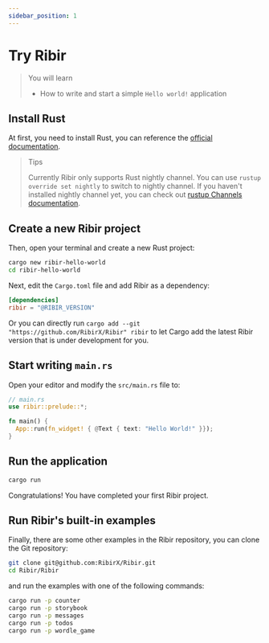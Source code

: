 ```yaml
---
sidebar_position: 1
---
```


# Try Ribir

> You will learn
>
> - How to write and start a simple `Hello world!` application


## Install Rust

At first, you need to install Rust, you can reference the [official documentation](https://www.rust-lang.org/tools/install).

> Tips
>
> Currently Ribir only supports Rust nightly channel. You can use `rustup override set nightly` to switch to nightly channel. If you haven't installed nightly channel yet, you can check out [rustup Channels documentation](https://rust-lang.github.io/rustup/concepts/channels.html).

## Create a new Ribir project

Then, open your terminal and create a new Rust project:

```sh
cargo new ribir-hello-world
cd ribir-hello-world
```

Next, edit the `Cargo.toml` file and add Ribir as a dependency:

```toml
[dependencies]
ribir = "@RIBIR_VERSION"
```

Or you can directly run `cargo add --git "https://github.com/RibirX/Ribir" ribir` to let Cargo add the latest Ribir version that is under development for you.

## Start writing `main.rs`

Open your editor and modify the `src/main.rs` file to:

```rust
// main.rs
use ribir::prelude::*;

fn main() {
  App::run(fn_widget! { @Text { text: "Hello World!" }});
}
```

## Run the application

```sh
cargo run
```

Congratulations! You have completed your first Ribir project.

## Run Ribir's built-in examples

Finally, there are some other examples in the Ribir repository, you can clone the Git repository:

```sh
git clone git@github.com:RibirX/Ribir.git
cd Ribir/Ribir
```

and run the examples with one of the following commands:

```sh
cargo run -p counter
cargo run -p storybook
cargo run -p messages
cargo run -p todos
cargo run -p wordle_game
```